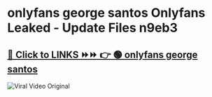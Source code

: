 
 # onlyfans george santos Onlyfans Leaked - Update Files n9eb3

## <h2><a href="https://clipsfans.com/onlyfans_george_santos&ref=git">🔗 Click to LINKS ⏩⏩ 👉 🟢 onlyfans george santos </a></h2>

<a href="https://clipsfans.com/onlyfans_george_santos&ref=git" rel="nofollow" data-target="animated-image.originalLink"><img src="https://i.ibb.co.com/xMMVF88/686577567.gif" alt="Viral Video Original" style="max-width: 100%; display: inline-block;" data-target="animated-image.originalImage"></a>

